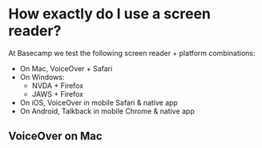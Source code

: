 # How exactly do I use a screen reader?

At Basecamp we test the following screen reader + platform combinations:
- On Mac, VoiceOver + Safari
- On Windows:
  - NVDA + Firefox
  - JAWS + Firefox
- On iOS, VoiceOver in mobile Safari & native app
- On Android, Talkback in mobile Chrome & native app

## VoiceOver on Mac